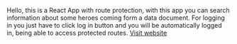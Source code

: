 Hello, this is a React App with route protection, with this app you can search information about some heroes coming form a data document.
For logging in you just have to click log in button and you will be automatically logged in, being able to access protected routes.
[Visit website](https://coruscating-seahorse-88a83b.netlify.app/)